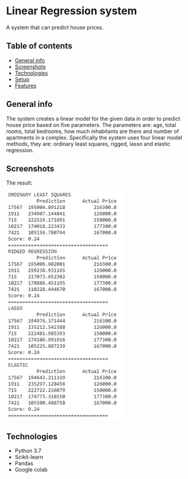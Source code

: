 # Linear Regression system
A system that can predict house prices.

## Table of contents
* [General info](#general-info)
* [Screenshots](#screenshots)
* [Technologies](#technologies)
* [Setup](#setup)
* [Features](#features)

## General info
The system creates a linear model for the given data in order to predict house price based on five parameters. 
The parameters are: age, total rooms, total bedrooms, how much inhabitants are there and number of apartments in a complex. 
Specifically the system uses four linear model methods, they are: ordinary least squares, rigged, lasso and elastic regression.

## Screenshots
The result:

![Result](example.JPG)

## Technologies
- Python 3.7
- Scikit-learn
- Pandas
- Google colab
